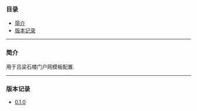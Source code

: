 ### 目录

* [简介](#abstract)
* [版本记录](#version)

---

### <a name="abstract">简介</a>

用于吕梁石楼门户网模板配置.

---

### <a name="version">版本记录</a>

* [0.1.0](./Docs/Version/0.1.0.md "0.1.0")